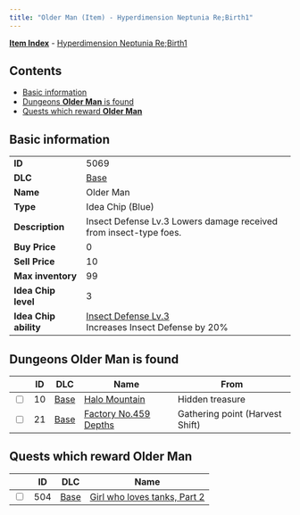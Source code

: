 ```yaml
---
title: "Older Man (Item) - Hyperdimension Neptunia Re;Birth1"
---
```


[**Item Index**](/neptunia/rb1/item/index.html) - [Hyperdimension Neptunia Re;Birth1](/neptunia/rb1)

## Contents

- [Basic information](#basic-information)
- [Dungeons **Older Man** is found](#dungeons-older-man-is-found)
- [Quests which reward **Older Man**](#quests-which-reward-older-man)

## Basic information

|   |   |
| -- | -- |
| **ID** | 5069 |
| **DLC** | [Base](/neptunia/rb1/dlc/1-base.html) |
| **Name** | Older Man |
| **Type** | Idea Chip (Blue) |
| **Description** | Insect Defense Lv.3 Lowers damage received from insect-type foes. |
| **Buy Price** | 0 |
| **Sell Price** | 10 |
| **Max inventory** | 99 |
| **Idea Chip level** | 3 |
| **Idea Chip ability** | [Insect Defense Lv.3](/neptunia/rb1/ability/1-9568-insect-defense-lv-3.html)<br />Increases Insect Defense by 20% |

## Dungeons **Older Man** is found

|    | ID | DLC | Name | From |
| -- | -- | --- | ---- | ---- |
| <input type="checkbox" id="rb1-dungeon-1-10" class="trackbox" /> | 10 | [Base](/neptunia/rb1/dlc/1-base.html) | [Halo Mountain](/neptunia/rb1/dungeon/1-10-halo-mountain.html) | Hidden treasure |
| <input type="checkbox" id="rb1-dungeon-1-21" class="trackbox" /> | 21 | [Base](/neptunia/rb1/dlc/1-base.html) | [Factory No.459 Depths](/neptunia/rb1/dungeon/1-21-factory-no-459-depths.html) | Gathering point (Harvest Shift) |

## Quests which reward **Older Man**

|    | ID | DLC | Name |
| -- | -- | --- | ---- |
| <input type="checkbox" id="rb1-quest-1-504" class="trackbox" /> | 504 | [Base](/neptunia/rb1/dlc/1-base.html) | [Girl who loves tanks, Part 2](/neptunia/rb1/quest/1-504-girl-who-loves-tanks-part-2.html) |